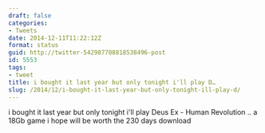 ```yaml
---
draft: false
categories:
- Tweets
date: 2014-12-11T11:22:12Z
format: status
guid: http://twitter-542987708818538496-post
id: 5553
tags:
- tweet
title: i bought it last year but only tonight i'll play D…
slug: /2014/12/i-bought-it-last-year-but-only-tonight-ill-play-d/
---
```


i bought it last year but only tonight i'll play Deus Ex - Human Revolution .. a 18Gb game i hope will be worth the 230 days download